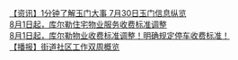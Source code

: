   
[【资讯】1分钟了解玉门大事 7月30日玉门信息纵览](http://www.dianyue.me/archives/566/l7vmjx6iwzj6md4h/)  
[8月1日起，库尔勒住宅物业服务收费标准调整](http://www.dianyue.me/archives/484/9e7y1a3cmqwdwnyb/)  
[8月1日起，库尔勒物业收费标准调整！明确规定停车收费标准！](http://www.dianyue.me/archives/405/j96ohe680wvu74jb/)  
[【播报】街道社区工作双周概览](http://www.dianyue.me/archives/087/re5s3icaahagp2sm/)